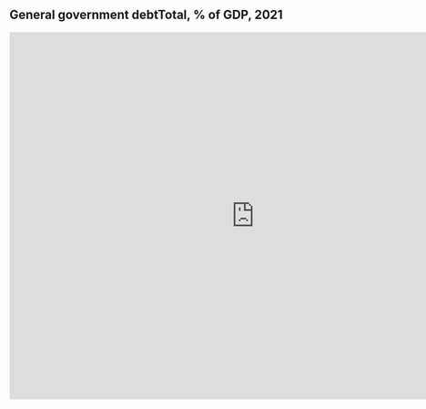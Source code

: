 ## General government debtTotal, % of GDP, 2021

<iframe src="https://data.oecd.org/chart/7ePK" width="860" height="645" style="border: 0" mozallowfullscreen="true" webkitallowfullscreen="true" allowfullscreen="true"><a href="https://data.oecd.org/chart/7ePK" target="_blank">OECD Chart: General government debt, Total, % of GDP, Annual, 2021</a></iframe>
